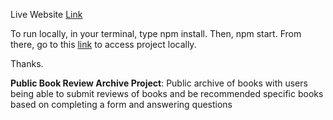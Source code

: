 Live Website [Link]([https://walnut-local-selenium.glitch.me/](https://2d8a466e-92f0-46df-a1de-613df762901d-00-3ulduxcmr1bsj.riker.replit.dev/))

To run locally, in your terminal, type npm install. Then, npm start. From there, go to this [link](http://localhost:3000) to access project locally.

Thanks.

**Public Book Review Archive Project**: Public archive of books with users being able to submit reviews of books and be recommended specific books based on completing a form and answering questions
